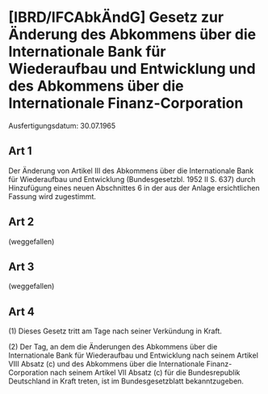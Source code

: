 # [IBRD/IFCAbkÄndG] Gesetz zur Änderung des Abkommens über die Internationale Bank für Wiederaufbau und Entwicklung und des Abkommens über die Internationale Finanz-Corporation

Ausfertigungsdatum: 30.07.1965

 

## Art 1

Der Änderung von Artikel III des Abkommens über die Internationale Bank für Wiederaufbau und Entwicklung (Bundesgesetzbl. 1952 II S. 637) durch Hinzufügung eines neuen Abschnittes 6 in der aus der Anlage ersichtlichen Fassung wird zugestimmt.


## Art 2

(weggefallen)


## Art 3

(weggefallen)


## Art 4

(1) Dieses Gesetz tritt am Tage nach seiner Verkündung in Kraft.

(2) Der Tag, an dem die Änderungen des Abkommens über die Internationale Bank für Wiederaufbau und Entwicklung nach seinem Artikel VIII Absatz (c) und des Abkommens über die Internationale Finanz-Corporation nach seinem Artikel VII Absatz (c) für die Bundesrepublik Deutschland in Kraft treten, ist im Bundesgesetzblatt bekanntzugeben.
